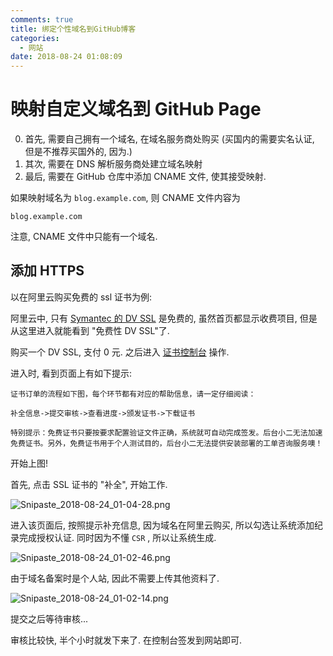 ```yaml
---
comments: true
title: 绑定个性域名到GitHub博客
categories:
  - 网站
date: 2018-08-24 01:08:09
---
```


# 映射自定义域名到 GitHub Page

0. 首先, 需要自己拥有一个域名, 在域名服务商处购买 (买国内的需要实名认证, 但是不推荐买国外的, 因为.)
0. 其次, 需要在 DNS 解析服务商处建立域名映射
0. 最后, 需要在 GitHub 仓库中添加 CNAME 文件, 使其接受映射. 

<!--more-->

如果映射域名为 `blog.example.com`, 则 CNAME 文件内容为

```
blog.example.com
```

注意, CNAME 文件中只能有一个域名.

## 添加 HTTPS

以在阿里云购买免费的 ssl 证书为例:

阿里云中, 只有 [Symantec 的 DV SSL](https://www.aliyun.com/product/cas#product-area2) 是免费的, 虽然首页都显示收费项目, 但是从这里进入就能看到 "免费性 DV SSL"了.

购买一个 DV SSL, 支付 0 元. 之后进入 [证书控制台](https://yundun.console.aliyun.com/?p=cas#/cas/home) 操作.

进入时, 看到页面上有如下提示:

```
证书订单的流程如下图，每个环节都有对应的帮助信息，请一定仔细阅读：

补全信息->提交审核->查看进度->颁发证书->下载证书

特别提示：免费证书只要按要求配置验证文件正确，系统就可自动完成签发。后台小二无法加速免费证书。另外，免费证书用于个人测试目的，后台小二无法提供安装部署的工单咨询服务噢！
```

开始上图!

首先, 点击 SSL 证书的 "补全", 开始工作.

![Snipaste_2018-08-24_01-04-28.png](https://i.loli.net/2018/08/24/5b7ee9284660e.png)

进入该页面后, 按照提示补充信息, 因为域名在阿里云购买, 所以勾选让系统添加纪录完成授权认证. 同时因为不懂 `CSR` , 所以让系统生成.

![Snipaste_2018-08-24_01-02-46.png](https://i.loli.net/2018/08/24/5b7ee8c560f86.png)

由于域名备案时是个人站, 因此不需要上传其他资料了.

![Snipaste_2018-08-24_01-02-14.png](https://i.loli.net/2018/08/24/5b7ee8c576784.png)

提交之后等待审核...

审核比较快, 半个小时就发下来了. 在控制台签发到网站即可.